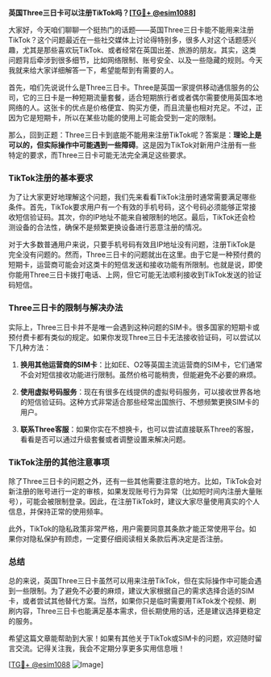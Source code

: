**英国Three三日卡可以注册TikTok吗？[[TG💪+ @esim1088](https://t.me/s/esim1088)]**

大家好，今天咱们聊聊一个挺热门的话题——英国Three三日卡能不能用来注册TikTok？这个问题最近在一些社交媒体上讨论得特别多，很多人对这个话题感兴趣，尤其是那些喜欢玩TikTok、或者经常在英国出差、旅游的朋友。其实，这类问题背后牵涉到很多细节，比如网络限制、账号安全、以及一些隐藏的规则。今天我就来给大家详细解答一下，希望能帮到有需要的人。

首先，咱们先说说什么是Three三日卡。Three是英国一家提供移动通信服务的公司，它的三日卡是一种短期流量套餐，适合短期旅行者或者偶尔需要使用英国本地网络的人。这张卡的优点是价格便宜、购买方便，而且流量也相对充足。不过，正因为它是短期卡，所以在某些功能的使用上可能会受到一定的限制。

那么，回到正题：Three三日卡到底能不能用来注册TikTok呢？答案是：**理论上是可以的，但实际操作中可能遇到一些障碍**。这是因为TikTok对新用户注册有一些特定的要求，而Three三日卡可能无法完全满足这些要求。

### TikTok注册的基本要求

为了让大家更好地理解这个问题，我们先来看看TikTok注册时通常需要满足哪些条件。首先，TikTok要求用户有一个有效的手机号码，这个号码必须能够正常接收短信验证码。其次，你的IP地址不能来自被限制的地区。最后，TikTok还会检测设备的合法性，确保不是频繁更换设备进行恶意注册的情况。

对于大多数普通用户来说，只要手机号码有效且IP地址没有问题，注册TikTok是完全没有问题的。然而，Three三日卡的问题就出在这里。由于它是一种预付费的短期卡，运营商可能会对这类卡的短信发送和接收功能有所限制。也就是说，即使你能用Three三日卡拨打电话、上网，但它可能无法顺利接收到TikTok发送的验证码短信。

### Three三日卡的限制与解决办法

实际上，Three三日卡并不是唯一会遇到这种问题的SIM卡。很多国家的短期卡或预付费卡都有类似的规定。如果你发现Three三日卡无法接收验证码，可以尝试以下几种方法：

1. **换用其他运营商的SIM卡**：比如EE、O2等英国主流运营商的SIM卡，它们通常不会对短信接收功能进行限制。虽然价格可能稍贵，但能避免不必要的麻烦。

2. **使用虚拟号码服务**：现在有很多在线提供的虚拟号码服务，可以接收世界各地的短信验证码。这种方式非常适合那些经常出国旅行、不想频繁更换SIM卡的用户。

3. **联系Three客服**：如果你实在不想换卡，也可以尝试直接联系Three的客服，看看是否可以通过升级套餐或者调整设置来解决问题。

### TikTok注册的其他注意事项

除了Three三日卡的问题之外，还有一些其他需要注意的地方。比如，TikTok会对新注册的账号进行一定的审核，如果发现账号行为异常（比如短时间内注册大量账号），可能会被限制登录。因此，在注册TikTok时，建议大家尽量使用真实的个人信息，并保持正常的使用频率。

此外，TikTok的隐私政策非常严格，用户需要同意其条款才能正常使用平台。如果你对隐私保护有顾虑，一定要仔细阅读相关条款后再决定是否注册。

### 总结

总的来说，英国Three三日卡虽然可以用来注册TikTok，但在实际操作中可能会遇到一些限制。为了避免不必要的麻烦，建议大家根据自己的需求选择合适的SIM卡，或者尝试其他替代方案。当然，如果你只是临时需要用TikTok发个视频、刷刷内容，Three三日卡也能满足基本需求，但长期使用的话，还是建议选择更稳定的服务。

希望这篇文章能帮助到大家！如果有其他关于TikTok或SIM卡的问题，欢迎随时留言交流。记得关注我，我会不定期分享更多实用信息哦！

[[TG💪+ @esim1088](https://t.me/s/esim1088) ![Image](https://i.postimg.cc/4NQfJmqS/Snipaste-2025-05-13-00-14-12.png)]